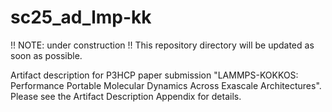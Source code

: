 # sc25_ad_lmp-kk
!! NOTE: under construction !!
This repository directory will be updated as soon as possible.

Artifact description for P3HCP paper submission "LAMMPS-KOKKOS: Performance Portable Molecular Dynamics Across Exascale Architectures".
Please see the Artifact Description Appendix for details.
